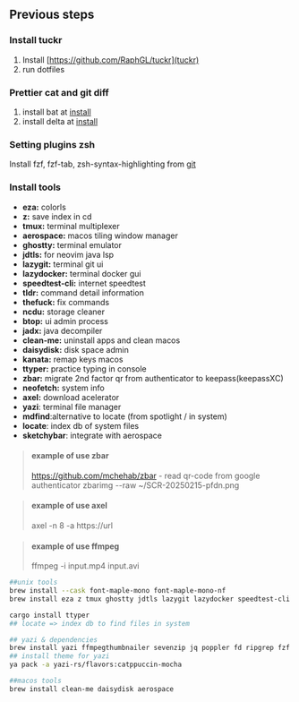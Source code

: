 ## Previous steps

### Install tuckr

1. Install [https://github.com/RaphGL/tuckr](tuckr)
2. run dotfiles

### Prettier cat and git diff
1. install bat at [install](https://github.com/sharkdp/bat#installation)
2. install delta at [install](https://dandavison.github.io/delta/installation.html)

### Setting plugins zsh
Install fzf, fzf-tab, zsh-syntax-highlighting from [git](https://github.com/ohmyzsh/ohmyzsh/wiki/Plugins)

### Install tools
* **eza:** colorls
* **z:** save index in cd
* **tmux:** terminal multiplexer
* **aerospace:** macos tiling window manager
* **ghostty:** terminal emulator
* **jdtls:** for neovim java lsp
* **lazygit:** terminal git ui
* **lazydocker:** terminal docker gui
* **speedtest-cli:** internet speedtest
* **tldr:** command detail information
* **thefuck:** fix commands
* **ncdu:** storage cleaner
* **btop:** ui admin process
* **jadx:** java decompiler
* **clean-me:** uninstall apps and clean macos
* **daisydisk:** disk space admin
* **kanata:** remap keys macos
* **ttyper:** practice typing in console
* **zbar:** migrate 2nd factor qr from authenticator to keepass(keepassXC)
* **neofetch:** system info
* **axel:** download acelerator
* **yazi**: terminal file manager
* **mdfind**:alternative to locate (from spotlight / in system) 
* **locate**: index db of system files
* **sketchybar**: integrate with aerospace


> #### example of use zbar
> https://github.com/mchehab/zbar - read qr-code from google authenticator 
> zbarimg --raw ~/SCR-20250215-pfdn.png

> #### example of use axel
> axel -n 8 -a https://url

> #### example of use ffmpeg
> ffmpeg -i input.mp4 input.avi 

```sh
##unix tools
brew install --cask font-maple-mono font-maple-mono-nf
brew install eza z tmux ghostty jdtls lazygit lazydocker speedtest-cli tldr thefuck ncdu btop jadx zbar neofetch axel ffmpeg kanata

cargo install ttyper
## locate => index db to find files in system

## yazi & dependencies
brew install yazi ffmpegthumbnailer sevenzip jq poppler fd ripgrep fzf zoxide imagemagick font-symbols-only-nerd-font
## install theme for yazi
ya pack -a yazi-rs/flavors:catppuccin-mocha

##macos tools
brew install clean-me daisydisk aerospace
```
